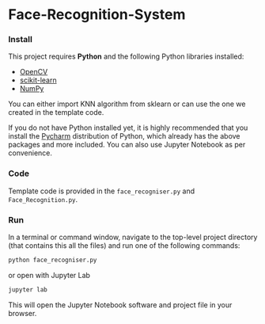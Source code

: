# Face-Recognition-System


### Install

This project requires **Python** and the following Python libraries installed:

- [OpenCV](https://opencv.org/)
- [scikit-learn](https://scikit-learn.org/)
- [NumPy](http://www.numpy.org/)

You can either import KNN algorithm from sklearn or can use the one we created in the template code.

If you do not have Python installed yet, it is highly recommended that you install the [Pycharm](https://www.jetbrains.com/pycharm/) distribution of Python, which already has the above packages and more included. You can also use Jupyter Notebook as per convenience.

### Code

Template code is provided in the `face_recogniser.py` and `Face_Recognition.py`. 

### Run

In a terminal or command window, navigate to the top-level project directory (that contains this all the files) and run one of the following commands:

```bash
python face_recogniser.py
```  
or open with Jupyter Lab
```bash
jupyter lab
```

This will open the Jupyter Notebook software and project file in your browser.
